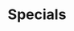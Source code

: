 ---
title: "Specials"
description: ""
icon: "https://i.imgur.com/wdMPUpw.jpg"
background: "https://i.imgur.com/7nbhssV.jpg"
---